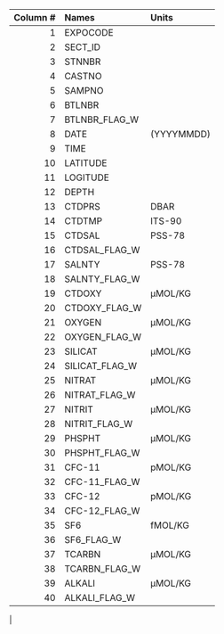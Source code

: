 | Column #| Names | Units
|--------:|:------|:-----
|1        |EXPOCODE|
|2        |SECT_ID|
|3        |STNNBR|
|4        |CASTNO|
|5        |SAMPNO|
|6        |BTLNBR|
|7        |BTLNBR_FLAG_W|
|8        |DATE| (YYYYMMDD)
|9        |TIME|
|10       |LATITUDE|
|11       |LOGITUDE|
|12       |DEPTH|
|13       |CTDPRS| DBAR
|14       |CTDTMP| ITS-90
|15       |CTDSAL| PSS-78
|16       |CTDSAL_FLAG_W|
|17       |SALNTY| PSS-78
|18       |SALNTY_FLAG_W|
|19       |CTDOXY|μMOL/KG
|20       |CTDOXY_FLAG_W|
|21       |OXYGEN|μMOL/KG
|22       |OXYGEN_FLAG_W|
|23       |SILICAT|μMOL/KG
|24       |SILICAT_FLAG_W|
|25       |NITRAT|μMOL/KG
|26       |NITRAT_FLAG_W|
|27       |NITRIT|μMOL/KG
|28       |NITRIT_FLAG_W|
|29       |PHSPHT|μMOL/KG
|30       |PHSPHT_FLAG_W|
|31       |CFC-11|pMOL/KG
|32       |CFC-11_FLAG_W|
|33       |CFC-12|pMOL/KG
|34       |CFC-12_FLAG_W|
|35       |SF6 |fMOL/KG
|36       |SF6_FLAG_W|
|37       |TCARBN|μMOL/KG
|38       |TCARBN_FLAG_W|
|39       |ALKALI|μMOL/KG
|40       |ALKALI_FLAG_W|
|
